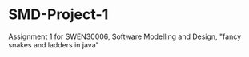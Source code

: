 # SMD-Project-1
Assignment 1 for SWEN30006, Software Modelling and Design, "fancy snakes and ladders in java"
